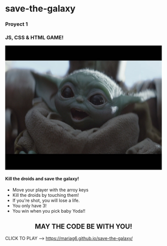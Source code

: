 # save-the-galaxy
 <h3> Proyect 1 </h3>

 <h3> JS, CSS & HTML GAME! </h3>
<img src="./images/baby-yoda.png" align="center" width='600' height='400'>

 <h4> Kill the droids and save the galaxy! </h4>
<ul>
            <li>Move your player with the arroy keys </li>
            <li>Kill the droids by touching them!</li>
            <li>If you're shot, you will lose a life.</li>
            <li>You only have 3!</li>
            <li>You win when you pick baby Yoda!!</li>
 </ul>
 
 <h2  align="center"> MAY THE CODE BE WITH YOU! </h2>
 
 CLICK TO PLAY --> https://mariag6.github.io/save-the-galaxy/
